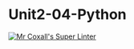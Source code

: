 # Unit2-04-Python
[![Mr Coxall's Super Linter](https://github.com/ICS3U-C-Programming-TonyT/Unit2-04-Python/workflows/Mr%20Coxall's%20Super%20Linter/badge.svg)](https://github.com/ICS3U-C-Programming-TonyT/Unit2-04-Python/actions/)
